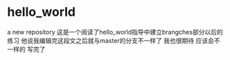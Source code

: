 # hello_world
a new repository
这是一个阅读了hello_world指导中建立brangches部分以后的练习
他说我编辑完这段文之后就与master的分支不一样了
我也很期待
应该会不一样的
写完了
